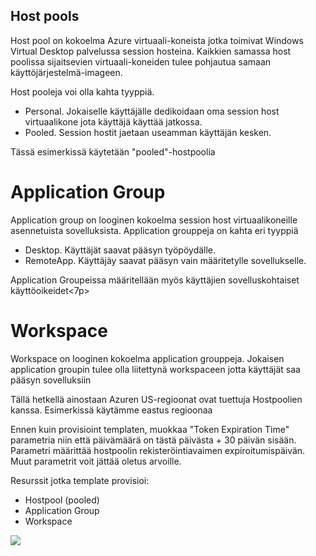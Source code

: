 <h2>Host pools</h2>

<p>Host pool on kokoelma Azure virtuaali-koneista jotka toimivat Windows Virtual Desktop palvelussa session hosteina. Kaikkien samassa host poolissa sijaitsevien virtuaali-koneiden tulee pohjautua samaan käyttöjärjestelmä-imageen.</p>

<p>Host pooleja voi olla kahta tyyppiä.
<ul>
<li>Personal. Jokaiselle käyttäjälle dedikoidaan oma session host virtuaalikone jota käyttäjä käyttää jatkossa.</li>
<li>Pooled. Session hostit jaetaan useamman käyttäjän kesken.</li>
</ul>
</p>
<p>Tässä esimerkissä käytetään "pooled"-hostpoolia</p>
<h1>Application Group</h1>
<p>Application group on looginen kokoelma session host virtuaalikoneille asennetuista sovelluksista. Application grouppeja on kahta eri tyyppiä<p>
<ul>
<li>Desktop. Käyttäjät saavat pääsyn työpöydälle.</li>
<li>RemoteApp. Käyttäjäy saavat pääsyn vain määritetylle sovellukselle.</li>
</ul>
<p>Application Groupeissa määritellään myös käyttäjien sovelluskohtaiset käyttöoikeidet<7p>

<h1>Workspace</h1>
<p>Workspace on looginen kokoelma application grouppeja. Jokaisen application groupin tulee olla liitettynä workspaceen jotta käyttäjät saa pääsyn sovelluksiin</p>

</p>

<p>Tällä hetkellä ainostaan Azuren US-regioonat ovat tuettuja Hostpoolien kanssa. Esimerkissä käytämme eastus regioonaa</p>
<p>Ennen kuin provisioint templaten, muokkaa "Token Expiration Time" parametria niin että päivämäärä on tästä päivästa + 30 päivän sisään. Parametri määrittää hostpoolin rekisteröintiavaimen expiroitumispäivän. Muut parametrit voit jättää oletus arvoille.</p>
<p>
Resurssit jotka template provisioi:
<ul>
<li>Hostpool (pooled)</li>
<li>Application Group </li>
<li>Workspace</li>
</ul>

<a href="https://portal.azure.com/#create/Microsoft.Template/uri/https%3A%2F%2Fraw.githubusercontent.com%2FArrowFi-Tech-Insights%2FWvdDemo%2Fmaster%2FHostPool%2Ftemplate.json" target="_blank">
    <img src="https://aka.ms/deploytoazurebutton"/> </a>
